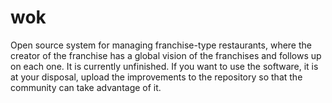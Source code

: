 # wok
Open source system for managing franchise-type restaurants, where the creator of the franchise has a global vision of the franchises and follows up on each one. It is currently unfinished. If you want to use the software, it is at your disposal, upload the improvements to the repository so that the community can take advantage of it.

